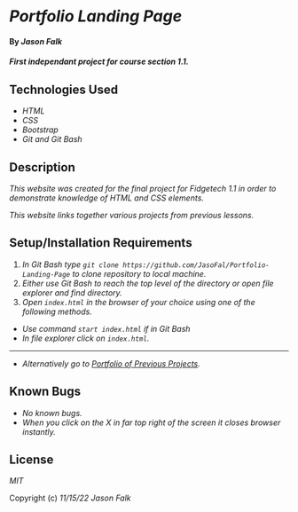# _Portfolio Landing Page_

#### By _**Jason Falk**_

#### _First independant project for course section 1.1._

## Technologies Used

* _HTML_
* _CSS_
* _Bootstrap_
* _Git and Git Bash_

## Description

_This website was created for the final project for Fidgetech 1.1 in order to demonstrate knowledge of HTML and CSS elements._

_This website links together various projects from previous lessons._

## Setup/Installation Requirements

1.  _In Git Bash type `git clone https://github.com/JasoFal/Portfolio-Landing-Page` to clone repository to local machine._
2. _Either use Git Bash to reach the top level of the directory or open file explorer and find directory._
3.  _Open `index.html` in the browser of your choice using one of the following methods._
* _Use command `start index.html` if in Git Bash_
* _In file explorer click on `index.html`._
--------
* _Alternatively go to [Portfolio of Previous Projects](https://jasofal.github.io/Portfolio-Landing-Page/)._

## Known Bugs

* _No known bugs._
* _When you click on the X in far top right of the screen it closes browser instantly._

## License

_MIT_

Copyright (c) _11/15/22_ _Jason Falk_